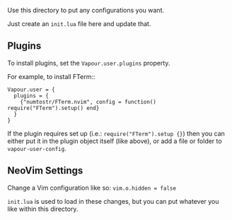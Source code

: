 Use this directory to put any configurations you want.

Just create an `init.lua` file here and update that.

## Plugins

To install plugins, set the `Vapour.user.plugins` property.

For example, to install FTerm::

```
Vapour.user = {
  plugins = {
    {"numtostr/FTerm.nvim", config = function() require("FTerm").setup() end}
  }
}
```

If the plugin requires set up (i.e.: `require("FTerm").setup {}`) then you can either put it in the plugin object itself (like above), or add a file or folder to `vapour-user-config`.

## NeoVim Settings

Change a Vim configuration like so: `vim.o.hidden = false`

`init.lua` is used to load in these changes, but you can put whatever you like within this directory.
